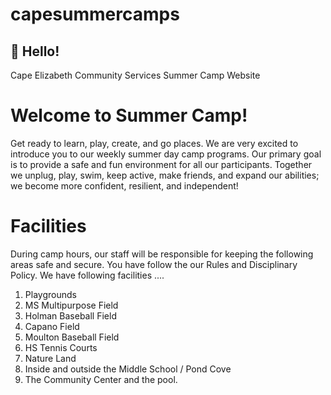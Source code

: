 # capesummercamps
## 👋 Hello!
Cape Elizabeth Community Services Summer Camp Website

# Welcome to Summer Camp!
Get ready to learn, play, create, and go places. We are very excited to introduce you to our weekly summer day camp programs. Our primary goal is to provide a safe and fun environment for all our participants. Together we unplug, play, swim, keep active, make friends, and expand our abilities; we become more confident, resilient, and independent!
# Facilities
During camp hours, our staff will be responsible for keeping the following areas safe and secure.
You have follow the our Rules and Disciplinary Policy.
We have following facilities ....
1. Playgrounds
2. MS Multipurpose Field
3. Holman Baseball Field
4. Capano Field
5. Moulton Baseball Field
6. HS Tennis Courts
7. Nature Land
8. Inside and outside the Middle School / Pond Cove
9. The Community Center and the pool.
